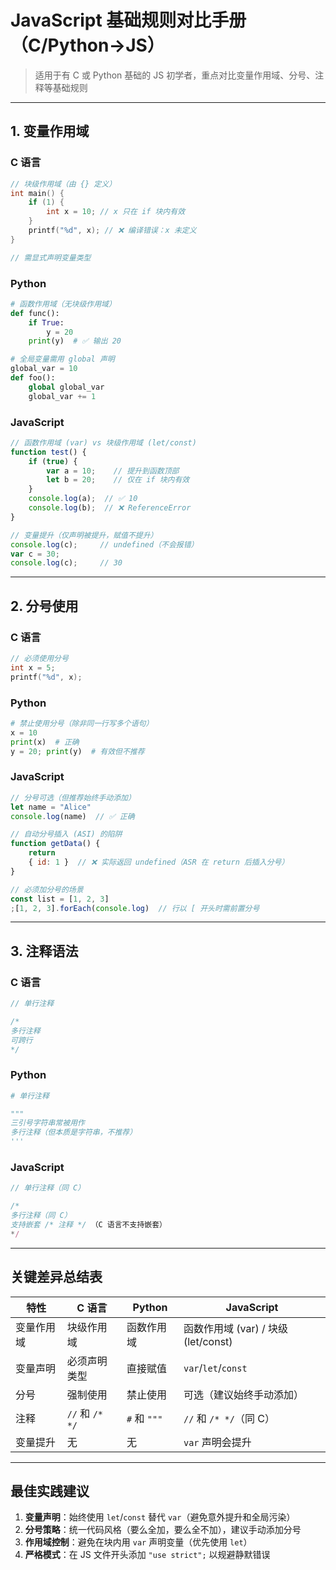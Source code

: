 # JavaScript 基础规则对比手册（C/Python→JS）

> 适用于有 C 或 Python 基础的 JS 初学者，重点对比变量作用域、分号、注释等基础规则

---

## 1. 变量作用域

### C 语言
```c
// 块级作用域（由 {} 定义）
int main() {
    if (1) {
        int x = 10; // x 只在 if 块内有效
    }
    printf("%d", x); // ❌ 编译错误：x 未定义
}

// 需显式声明变量类型
```

### Python
```python
# 函数作用域（无块级作用域）
def func():
    if True:
        y = 20
    print(y)  # ✅ 输出 20

# 全局变量需用 global 声明
global_var = 10
def foo():
    global global_var
    global_var += 1
```

### JavaScript
```javascript
// 函数作用域 (var) vs 块级作用域 (let/const)
function test() {
    if (true) {
        var a = 10;    // 提升到函数顶部
        let b = 20;    // 仅在 if 块内有效
    }
    console.log(a);  // ✅ 10
    console.log(b);  // ❌ ReferenceError
}

// 变量提升（仅声明被提升，赋值不提升）
console.log(c);     // undefined（不会报错）
var c = 30; 
console.log(c);     // 30
```

---

## 2. 分号使用

### C 语言
```c
// 必须使用分号
int x = 5;
printf("%d", x);
```

### Python
```python
# 禁止使用分号（除非同一行写多个语句）
x = 10
print(x)  # 正确
y = 20; print(y)  # 有效但不推荐
```

### JavaScript
```javascript
// 分号可选（但推荐始终手动添加）
let name = "Alice"
console.log(name)  // ✅ 正确

// 自动分号插入 (ASI) 的陷阱
function getData() {
    return 
    { id: 1 }  // ❌ 实际返回 undefined（ASR 在 return 后插入分号）
}

// 必须加分号的场景
const list = [1, 2, 3]
;[1, 2, 3].forEach(console.log)  // 行以 [ 开头时需前置分号
```

---

## 3. 注释语法

### C 语言
```c
// 单行注释

/* 
多行注释
可跨行 
*/
```

### Python
```python
# 单行注释

"""
三引号字符串常被用作
多行注释（但本质是字符串，不推荐）
'''
```

### JavaScript
```javascript
// 单行注释（同 C）

/* 
多行注释（同 C）
支持嵌套 /* 注释 */ （C 语言不支持嵌套）
*/
```

---

## 关键差异总结表

| 特性       | C 语言          | Python       | JavaScript                          |
| ---------- | --------------- | ------------ | ----------------------------------- |
| 变量作用域 | 块级作用域      | 函数作用域   | 函数作用域 (var) / 块级 (let/const) |
| 变量声明   | 必须声明类型    | 直接赋值     | `var`/`let`/`const`                 |
| 分号       | 强制使用        | 禁止使用     | 可选（建议始终手动添加）            |
| 注释       | `//` 和 `/* */` | `#` 和 `"""` | `//` 和 `/* */`（同 C）             |
| 变量提升   | 无              | 无           | `var` 声明会提升                    |

---

## 最佳实践建议

1. **变量声明**：始终使用 `let`/`const` 替代 `var`（避免意外提升和全局污染）
2. **分号策略**：统一代码风格（要么全加，要么全不加），建议手动添加分号
3. **作用域控制**：避免在块内用 `var` 声明变量（优先使用 `let`）
4. **严格模式**：在 JS 文件开头添加 `"use strict";` 以规避静默错误

